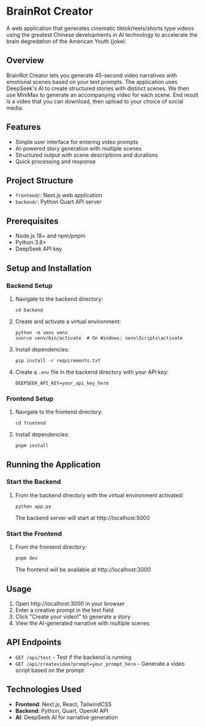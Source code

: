 # BrainRot Creator

A web application that generates cinematic tiktok/reels/shorts type videos using the greatest Chinese developments in AI technology to accelerate the brain degredation of the American Youth (joke). 

## Overview

BrainRot Creator lets you generate 45-second video narratives with emotional scenes based on your text prompts. The application uses DeepSeek's AI to create structured stories with distinct scenes. We then use MiniMax to generate an accompanying video for each scene. End result is a video that you can download, then upload to your choice of social media.

## Features

- Simple user interface for entering video prompts
- AI-powered story generation with multiple scenes
- Structured output with scene descriptions and durations
- Quick processing and response

## Project Structure

- `frontend/`: Next.js web application
- `backend/`: Python Quart API server

## Prerequisites

- Node.js 18+ and npm/pnpm
- Python 3.8+
- DeepSeek API key

## Setup and Installation

### Backend Setup

1. Navigate to the backend directory:
   ```
   cd backend
   ```

2. Create and activate a virtual environment:
   ```
   python -m venv venv
   source venv/bin/activate  # On Windows: venv\Scripts\activate
   ```

3. Install dependencies:
   ```
   pip install -r requirements.txt
   ```

4. Create a `.env` file in the backend directory with your API key:
   ```
   DEEPSEEK_API_KEY=your_api_key_here
   ```

### Frontend Setup

1. Navigate to the frontend directory:
   ```
   cd frontend
   ```

2. Install dependencies:
   ```
   pnpm install
   ```

## Running the Application

### Start the Backend

1. From the backend directory with the virtual environment activated:
   ```
   python app.py
   ```
   The backend server will start at http://localhost:5000

### Start the Frontend

1. From the frontend directory:
   ```
   pnpm dev
   ```
   The frontend will be available at http://localhost:3000

## Usage

1. Open http://localhost:3000 in your browser
2. Enter a creative prompt in the text field
3. Click "Create your video!" to generate a story
4. View the AI-generated narrative with multiple scenes

## API Endpoints

- `GET /api/test` - Test if the backend is running
- `GET /api/createvideo?prompt=your_prompt_here` - Generate a video script based on the prompt

## Technologies Used

- **Frontend**: Next.js, React, TailwindCSS
- **Backend**: Python, Quart, OpenAI API
- **AI**: DeepSeek AI for narrative generation
